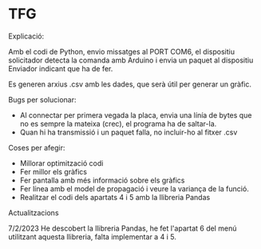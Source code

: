 # TFG

Explicació:

Amb el codi de Python, envio missatges al PORT COM6, el dispositiu solicitador detecta la comanda amb Arduino i envia un paquet al dispositiu Enviador indicant que ha de fer.

Es generen arxius .csv amb les dades, que serà útil per generar un gràfic.


Bugs per solucionar:

- Al connectar per primera vegada la placa, envia una línía de bytes que no es sempre la mateixa (crec), el programa ha de saltar-la.
- Quan hi ha transmissió i un paquet falla, no incluir-ho al fitxer .csv

Coses per afegir:

- Millorar optimització codi
- Fer millor els gràfics
- Fer pantalla amb més informació sobre els gràfics
- Fer línea amb el model de propagació i veure la variança de la funció.
- Realitzar el codi dels apartats 4 i 5 amb la llibreria Pandas

Actualitzacions

7/2/2023 He descobert la llibreria Pandas, he fet l'apartat 6 del menú utilitzant aquesta llibreria, falta implementar a 4 i 5.
